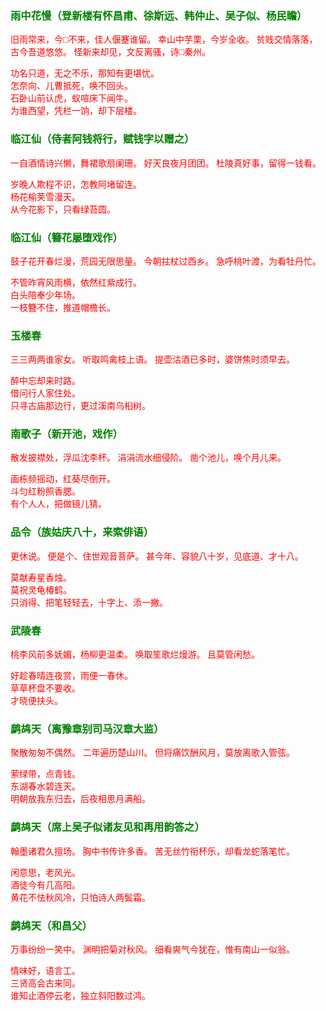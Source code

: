 <style type="text/css">
    .markdown-body{text-align: left;}
    h3{color:green}
    article{font-family:"楷体";color:red}
</style>

### 雨中花慢（登新楼有怀昌甫、徐斯远、韩仲止、吴子似、杨民瞻）
<article>
旧雨常来，今□不来，佳人偃蹇谁留。  
幸山中芋栗，今岁全收。  
贫贱交情落落，古今吾道悠悠。  
怪新来却见，文反离骚，诗□秦州。  

功名只道，无之不乐，那知有更堪忧。  
怎奈向、儿曹抵死，唤不回头。  
石卧山前认虎，蚁喧床下闻牛。  
为谁西望，凭栏一饷，却下层楼。  
</article>

### 临江仙（侍者阿钱将行，赋钱字以赠之）
<article>
一自酒情诗兴懒，舞裙歌扇阑珊。  
好天良夜月团团。  
杜陵真好事，留得一钱看。  

岁晚人欺程不识，怎教阿堵留连。  
杨花榆荚雪漫天。  
从今花影下，只看绿苔圆。  
</article>

### 临江仙（簪花屡堕戏作）
<article>
鼓子花开春烂漫，荒园无限思量。  
今朝拄杖过西乡。  
急呼桃叶渡，为看牡丹忙。  

不管昨宵风雨横，依然红紫成行。  
白头陪奉少年场。  
一枝簪不住，推道帽檐长。  
</article>

### 玉楼春
<article>
三三两两谁家女。  
听取鸣禽枝上语。  
提壶沽酒已多时，婆饼焦时须早去。  

醉中忘却来时路。  
借问行人家住处。  
只寻古庙那边行，更过溪南乌桕树。  
</article>

### 南歌子（新开池，戏作）
<article>
散发披襟处，浮瓜沈李杯。  
涓涓流水细侵阶。  
凿个池儿，唤个月儿来。  

画栋频摇动，红葵尽倒开。  
斗匀红粉照香腮。  
有个人人，把做镜儿猜。  
</article>

### 品令（族姑庆八十，来索俳语）
<article>
更休说。  
便是个、住世观音菩萨。  
甚今年、容貌八十岁，见底道、才十八。  

莫献寿星香烛。  
莫祝灵龟椿鹤。  
只消得、把笔轻轻去，十字上、添一撇。  
</article>

### 武陵春
<article>
桃李风前多妩媚，杨柳更温柔。  
唤取笙歌烂熳游。  
且莫管闲愁。  

好趁春晴连夜赏，雨便一春休。  
草草杯盘不要收。  
才晓便扶头。  
</article>

### 鹧鸪天（离豫章别司马汉章大监）
<article>
聚散匆匆不偶然。  
二年遍历楚山川。  
但将痛饮酬风月，莫放离歌入管弦。  

萦绿带，点青钱。  
东湖春水碧连天。  
明朝放我东归去，后夜相思月满船。  
</article>

### 鹧鸪天（席上吴子似诸友见和再用韵答之）
<article>
翰墨诸君久擅场。  
胸中书传许多香。  
苦无丝竹衔杯乐，却看龙蛇落笔忙。  

闲意思，老风光。  
酒徒今有几高阳。  
黄花不怯秋风冷，只怕诗人两鬓霜。  
</article>

### 鹧鸪天（和昌父）
<article>
万事纷纷一笑中。  
渊明把菊对秋风。  
细看爽气今犹在，惟有南山一似翁。  

情味好，语言工。  
三贤高会古来同。  
谁知止酒停云老，独立斜阳数过鸿。  
</article>

